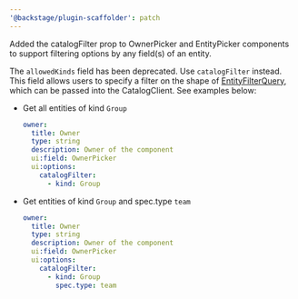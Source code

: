 ```yaml
---
'@backstage/plugin-scaffolder': patch
---
```


Added the catalogFilter prop to OwnerPicker and EntityPicker components to support filtering options by any field(s) of an entity.

The `allowedKinds` field has been deprecated. Use `catalogFilter` instead. This field allows users to specify a filter on the shape of [EntityFilterQuery](https://github.com/backstage/backstage/blob/774c42003782121d3d6b2aa5f2865d53370c160e/packages/catalog-client/src/types/api.ts#L74), which can be passed into the CatalogClient. See examples below:

- Get all entities of kind `Group`

  ```yaml
  owner:
    title: Owner
    type: string
    description: Owner of the component
    ui:field: OwnerPicker
    ui:options:
      catalogFilter:
        - kind: Group
  ```

- Get entities of kind `Group` and spec.type `team`
  ```yaml
  owner:
    title: Owner
    type: string
    description: Owner of the component
    ui:field: OwnerPicker
    ui:options:
      catalogFilter:
        - kind: Group
          spec.type: team
  ```
